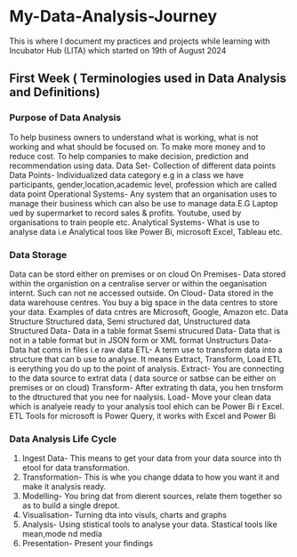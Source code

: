 # My-Data-Analysis-Journey
This is where I document my practices and projects  while learning with Incubator Hub (LITA) which started on 19th of August 2024

## First Week ( Terminologies used in Data Analysis and Definitions) 
### Purpose of Data Analysis
To help business owners to understand what is working, what is not working and what should be focused on.
To make more money and to reduce cost. 
To help companies to make decision, prediction and recommendation using data.
Data Set- Collection of different data points
Data Points- Individualized data category e.g in a class we have participants, gender,location,academic level, profession which are called data point
Operational Systems- Any system that an organisation uses to manage their business which can also be use to manage data.E.G Laptop ued by supermarket to record sales & profits. Youtube, used by organisations to train people etc.
Analytical Systems- What is use to analyse data i.e Analytical toos like Power Bi, microsoft Excel, Tableau etc.
### Data Storage
Data can be stord either on premises or on cloud
On Premises- Data stored within the organistion on a centralise server or within the oeganisation internt. Such can not ne accessed outside.
On Cloud- Data stored in the data warehouse centres. You buy a big space in the data centres to store your data. Examples of data cntres are Microsoft, Google, Amazon etc.
Data Structure
Structured data, Semi structured dat, Unstructured data
Structured Data- Data in a table format
Ssemi strucured Data- Data that is not in a table format but in JSON form or XML format
Unstructurs Data- Data hat coms in files i.e raw data
ETL- A term use to transform data into a structure that can b use to analyse. It means Extract, Transform, Load
ETL is eerything you do up to the point of analysis.
Extract- You are connecting to the data source to extrat data ( data source or satbse can be either on premises or on cloud)
Transform- After extrating th data, you hen trnsform to the  dtructured that you nee for naalysis.
Load- Move your clean data which is analyeie ready to your analysis tool ehich can be Power Bi r Excel.
ETL Tools for microsoft is Power Query, it works with Excel and Power Bi
### Data Analysis Life Cycle
1. Ingest Data- This means to get your data from your data source into th etool for data transformation.
2. Transformation- This is whe you change ddata to how you want it and make it analysis ready.
3. Modelling- You bring dat from dierent sources, relate them together so as to build a single drepot.
4. Visualisation- Turning dta into visuls, charts and graphs
5. Analysis- Using stistical tools to analyse your data. Stastical tools like mean,mode nd media
6. Presentation- Present your findings













